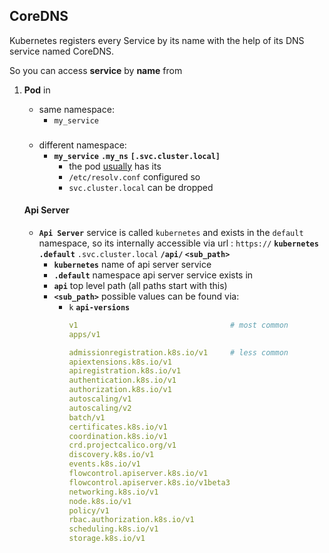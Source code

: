 


## CoreDNS 

Kubernetes registers every Service by its name with the help of its DNS service named CoreDNS. 

So you can access **service** by **name** from
1. **Pod** in
    - same namespace:
        - `my_service`
    ###    
    - different namespace: 
        - **`my_service`** **`.my_ns`** **`[.svc.cluster.local]`** 
            - the pod [usually](https://kubernetes.io/docs/concepts/services-networking/dns-pod-service/#namespaces-of-services) has its 
            - `/etc/resolv.conf` configured so 
            - `svc.cluster.local` can be dropped 

   #### Api Server
   - **`Api Server`** service is called `kubernetes` and exists in the `default` namespace, so its internally accessible via url :
  `https://` **`kubernetes`** **`.default`** `.svc.cluster.local` **`/api/` `<sub_path>`**
        - **`kubernetes`** name of api server service
        - **`.default`** namespace api server service exists in
        - **`api`** top level path (all paths start with this)
        - **`<sub_path>`** possible values can be found via:
            - `k` **`api-versions`**
                ```yaml
                v1                                  # most common
                apps/v1

                admissionregistration.k8s.io/v1     # less common
                apiextensions.k8s.io/v1
                apiregistration.k8s.io/v1
                authentication.k8s.io/v1
                authorization.k8s.io/v1
                autoscaling/v1
                autoscaling/v2
                batch/v1
                certificates.k8s.io/v1
                coordination.k8s.io/v1
                crd.projectcalico.org/v1
                discovery.k8s.io/v1
                events.k8s.io/v1
                flowcontrol.apiserver.k8s.io/v1
                flowcontrol.apiserver.k8s.io/v1beta3
                networking.k8s.io/v1
                node.k8s.io/v1
                policy/v1
                rbac.authorization.k8s.io/v1
                scheduling.k8s.io/v1
                storage.k8s.io/v1
                ```


